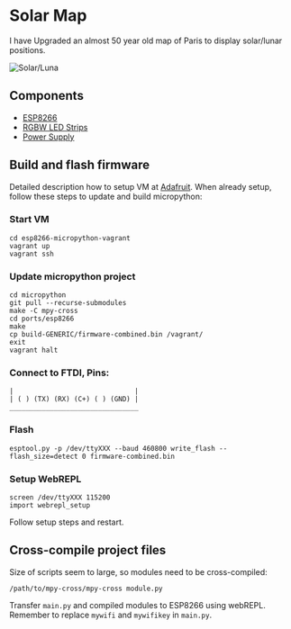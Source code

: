 # Solar Map

I have Upgraded an almost 50 year old map of Paris to display solar/lunar positions.

![Solar/Luna](http://marclieser.de/data/content/interests/solarmap/solarmap_header.jpg)

## Components

- [ESP8266](https://www.adafruit.com/product/2471)
- [RGBW LED Strips](https://www.adafruit.com/product/2842)
- [Power Supply](https://www.meanwell-web.com/en-gb/ac-dc-single-output-enclosed-power-supply-output-rsp--75--5)

## Build and flash firmware

Detailed description how to setup VM at [Adafruit](https://learn.adafruit.com/building-and-running-micropython-on-the-esp8266/build-firmware#provision-virtual-machine-2-5). When already setup, follow these steps to update and build micropython:

### Start VM

```
cd esp8266-micropython-vagrant
vagrant up
vagrant ssh
```

### Update micropython project

```
cd micropython
git pull --recurse-submodules
make -C mpy-cross
cd ports/esp8266
make
cp build-GENERIC/firmware-combined.bin /vagrant/
exit
vagrant halt
```

### Connect to FTDI, Pins:

```
|                              |
| ( ) (TX) (RX) (C+) ( ) (GND) |
________________________________
```

### Flash

```
esptool.py -p /dev/ttyXXX --baud 460800 write_flash --flash_size=detect 0 firmware-combined.bin
```

### Setup WebREPL

```
screen /dev/ttyXXX 115200
import webrepl_setup
```

Follow setup steps and restart.

## Cross-compile project files

Size of scripts seem to large, so modules need to be cross-compiled:

```
/path/to/mpy-cross/mpy-cross module.py
```

Transfer `main.py` and compiled modules to ESP8266 using webREPL. Remember to replace `mywifi` and `mywifikey` in `main.py`.

